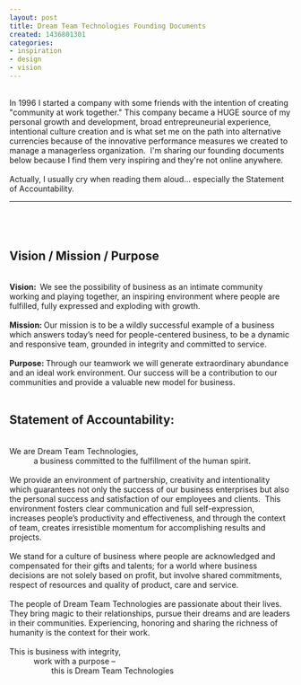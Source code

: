 ```yaml
---
layout: post
title: Dream Team Technologies Founding Documents
created: 1436801301
categories:
- inspiration
- design
- vision
---
```

<div>&nbsp;</div><div>In 1996 I started a company with some friends with the intention of creating "community at work together." This company became a HUGE source of my personal growth and development, broad entrepreuneurial experience, intentional culture creation and is what set me on the path into alternative currencies because of the innovative performance measures we created to manage a managerless organization. &nbsp;I'm sharing our founding documents below because I find them very inspiring and they're not online anywhere. &nbsp;</div><div>&nbsp;</div><div>Actually, I usually cry when reading them aloud... especially the Statement of Accountability.</div><div><!--break--></div><div><hr><h2>&nbsp;</h2><h2>Vision / Mission / Purpose</h2></div><div>&nbsp;</div><div><strong>Vision: &nbsp;</strong>We see the possibility of business as an intimate community working and playing together, an inspiring environment where people are fulfilled, fully expressed and exploding with growth.</div><div>&nbsp;</div><div><strong>Mission: </strong>Our mission is to be a wildly successful example of a business which answers today’s need for people-centered business, to be a dynamic and responsive team, grounded in integrity and committed to service.</div><div>&nbsp;</div><div><strong>Purpose: </strong>Through our teamwork we will generate extraordinary abundance and an ideal work environment. Our success will be a contribution to our communities and provide a valuable new model for business.</div><div>&nbsp;</div><h2>Statement of Accountability:</h2><div>&nbsp;</div><div>We are Dream Team Technologies,</div><div>&nbsp; &nbsp; &nbsp; &nbsp; &nbsp; <span class="Apple-tab-span" style="white-space:pre"> </span>a business committed to the fulfillment of the human spirit.</div><div>&nbsp;</div><div>We provide an environment of partnership, creativity and intentionality which guarantees not only the success of our business enterprises but also the personal success and satisfaction of our employees and clients. &nbsp;This environment fosters clear communication and full self-expression, increases people’s productivity and effectiveness, and through the context of team, creates irresistible momentum for accomplishing results and projects.</div><div>&nbsp;</div><div>We stand for a culture of business where people are acknowledged and compensated for their gifts and talents; for a world where business decisions are not solely based on profit, but involve shared commitments, respect of resources and quality of product, care and service.</div><div>&nbsp;</div><div>The people of Dream Team Technologies are passionate about their lives. They bring magic to their relationships, pursue their dreams and are leaders in their communities. Experiencing, honoring and sharing the richness of humanity is the context for their work.</div><div>&nbsp;</div><div>This is business with integrity,</div><div>&nbsp; &nbsp; &nbsp; &nbsp; &nbsp; &nbsp;work with a purpose –</div><div>&nbsp; &nbsp; &nbsp; &nbsp; &nbsp; &nbsp; &nbsp; &nbsp; &nbsp;&nbsp;<span class="Apple-tab-span" style="white-space:pre"> </span>this is Dream Team Technologies</div>
